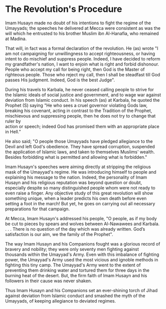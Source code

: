 The Revolution's Procedure
==========================

Imam Husayn made no doubt of his intentions to fight the regime of the
Umayyads; the speeches he delivered at Mecca were consistent as was the
will which he entrusted to his brother Muslim ibn Al-Hanafia, who
remained at Madina.

That will, in fact was a formal declaration of the revolution. He (as)
wrote "I am not campaigning for unwillingness to accept righteousness,
or having intent to do mischief and suppress people. Indeed, I have
decided to reform my grandfather's nation, I want to enjoin what is
right and forbid dishonour. People who accept my call for being right,
then God is the Master of righteous people. Those who reject my call,
then I shall be steadfast till God passes His judgment. Indeed, God is
the best Judge".

During his travels to Karbala, he never ceased calling people to strive
for the Islamic ideals of social justice and government, and to wage war
against deviation from Islamic conduct. In his speech (as) at Karbala,
he quoted the Prophet (S) saying "He who sees a cruel governor violating
Gods law, breaking his covenant, acting in contrast to the Tradition of
the Prophet, mischievous and suppressing people, then he does not try to
change that ruler by  
 action or speech; indeed God has promised them with an appropriate
place in Hell.”

He also said; "O people those Umayyads have pledged allegiance to the
Devil and left God's obedience. They have spread corruption, suspended
the application of Islamic laws, and taken to themselves Muslims'
wealth. Besides forbidding what is permitted and allowing what is
forbidden."

Imam Husayn's speeches were aiming directly at stripping the religious
mask of the Umayyad's regime. He was introducing himself to people and
explaining his message to the nation. Indeed, the personality of Imam
Husayn and his religious reputation was beyond question or doubt,
especially despite so many distinguished people whom were not ready to
even raise a finger. Any objective study of this great revolution will
show something unique, when a leader predicts his own death before even
setting a foot in the march! But yet, he goes on carrying out all
necessary preparations for that campaign.

At Mecca, Imam Husayn's addressed his people, "O people, as if my body
be cut to pieces by spears and wolves between Al-Nawawees and Karbala. .
. . There is no question of the day which was already written. God’s
satisfaction is our aim, we the family of the Prophet".

The way Imam Husayn and his Companions fought was a glorious record of
bravery and nobility; they were only seventy men fighting against
thousands within the Umayyad's Army. Even with this imbalance of
fighting power, the Umayyad's Army used the most vicious and ignoble
methods in fighting this tiny camp. The Umayyad's Army went to the
extent of preventing them drinking water and tortured them for three
days in the burning heat of the desert. But, the firm faith of Imam
Husayn and his followers in their cause was never shaken.

Thus Imam Husayn and his Companions set an ever-shining torch of Jihad
against deviation from Islamic conduct and smashed the myth of the
Umayyads, of keeping allegiance to deviated regimes.


